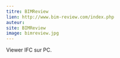 ```yaml
---
titre: BIMReview
lien: http://www.bim-review.com/index.php
auteur: 
site: BIMReview
image: bimreview.jpg
---
```


Viewer IFC sur PC.
